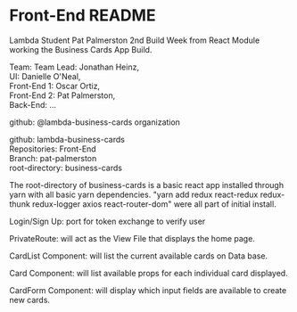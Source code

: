 # Front-End README

Lambda Student Pat Palmerston 2nd Build Week from React Module working the Business Cards App Build.

Team:
  Team Lead: Jonathan Heinz,<br>
  UI: Danielle O'Neal,<br>
  Front-End 1: Oscar Ortiz,<br>
  Front-End 2: Pat Palmerston,<br>
  Back-End: ...

github: @lambda-business-cards organization<br>

  github: lambda-business-cards<br>
    Repositories: Front-End <br>
      Branch: pat-palmerston<br>
        root-directory: business-cards<br>

  The root-directory of business-cards is a basic react app installed through yarn with all basic yarn dependencies. "yarn add redux react-redux redux-thunk redux-logger axios react-router-dom" were all part of initial install.

  Login/Sign Up: port for token exchange to verify user
  
  PrivateRoute: will act as the View File that displays the home page.

  CardList Component: will list the current available cards on Data base.

  Card Component: will list available props for each individual card displayed.

  CardForm Component: will display which input fields are available to create new cards.